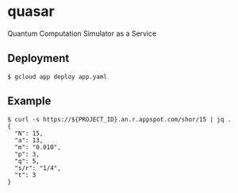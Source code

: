 # quasar

Quantum Computation Simulator as a Service

## Deployment

```shell
$ gcloud app deploy app.yaml
```

## Example

```shell
$ curl -s https://${PROJECT_ID}.an.r.appspot.com/shor/15 | jq .
{
  "N": 15,
  "a": 13,
  "m": "0.010",
  "p": 3,
  "q": 5,
  "s/r": "1/4",
  "t": 3
}
```
